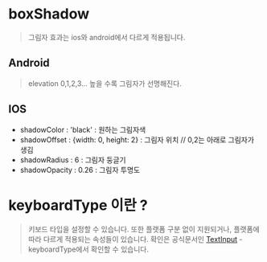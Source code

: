 # boxShadow

> 그림자 효과는 ios와 android에서 다르게 적용됩니다.

## Android

> elevation 0,1,2,3... 높을 수록 그림자가 선명해진다.

## IOS

- shadowColor : 'black' : 원하는 그림자색
- shadowOffset : {width: 0, height: 2} : 그림자 위치 // 0,2는 아래로 그림자가 생김
- shadowRadius : 6 : 그림자 둥글기
- shadowOpacity : 0.26 : 그림자 투명도

# keyboardType 이란 ?

> 키보드 타입을 설정할 수 있습니다. 또한 플랫폼 구분 없이 지원되거나, 플랫폼에 따라 다르게 적용되는 속성들이 있습니다. 확인은 공식문서인 [TextInput](https://reactnative.dev/docs/textinput) - keyboardType에서 확인할 수 있습니다.
